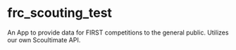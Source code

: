 # frc_scouting_test

An App to provide data for FIRST competitions to the general public. Utilizes our own Scoultimate API.
